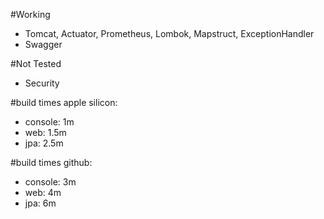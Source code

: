 #Working
- Tomcat, Actuator, Prometheus, Lombok, Mapstruct, ExceptionHandler
- Swagger

#Not Tested
- Security


#build times apple silicon:
- console: 1m
- web: 1.5m
- jpa: 2.5m

#build times github:
- console: 3m
- web: 4m
- jpa: 6m
